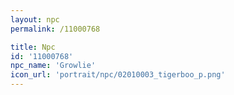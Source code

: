```yaml
---
layout: npc
permalink: /11000768

title: Npc
id: '11000768'
npc_name: 'Growlie'
icon_url: 'portrait/npc/02010003_tigerboo_p.png'
---
```


